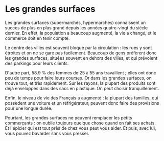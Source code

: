 # Les grandes surfaces

Les grandes surfaces (supermarchés, hypermarchés) connaissent un succès
de plus en plus grand depuis les années quatre-vingt du siècle dernier.
En effet, la population a beaucoup augmenté, la vie a changé, et le
commerce doit en tenir compte.

Le centre des villes est souvent bloqué par la circulation :
les rues y sont étroites et on ne se gare pas facilement.
Beaucoup de gens préfèrent donc les grandes surfaces,
situées souvent en dehors des villes, et qui prévoient
des parkings pour leurs clients.

D'autre part, 58.9 % des femmes de 25 à 55 ans travaillent ;
elles ont donc peu de temps pour faire leurs courses.
Or dans les grandes surfaces, on trouve tout, et très rapidement.
Sur les rayons, la plupart des produits sont déjà enveloppés
dans des sacs en plastique. On peut choisir tranquillement.

Enfin, le niveau de vie des Français a augmenté ;
la plupart des familles, qui possèdent une voiture et un
réfrigérateur, peuvent donc faire des provisions pour une
longue durée.

Pourtant, les grandes surfaces ne peuvent remplacer les petits
commerçants :
on oublie toujours quelque chose quand on fait ses achats.
Et l'épicier qui est tout près de chez vous peut vous aider.
Et puis, avec lui, vous pouvez bavarder sans vous presser.